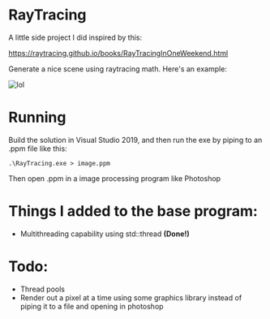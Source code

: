 # RayTracing

A little side project I did inspired by this:

https://raytracing.github.io/books/RayTracingInOneWeekend.html

Generate a nice scene using raytracing math. Here's an example:

![lol](https://user-images.githubusercontent.com/69275171/155463202-93d66f35-3458-45b7-aa9a-a05b76b96ba8.jpg)

# Running

Build the solution in Visual Studio 2019, and then run the exe by piping to an .ppm file like this:

```
.\RayTracing.exe > image.ppm
```

Then open .ppm in a image processing program like Photoshop

# Things I added to the base program:

- Multithreading capability using std::thread **(Done!)**

# Todo:

- Thread pools
- Render out a pixel at a time using some graphics library instead of piping it to a file and opening in photoshop 
